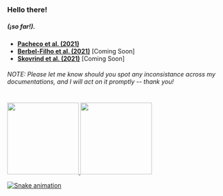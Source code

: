 
### Hello there!

##### (¡so far!).

* [**Pacheco et al. (2021)**](https://github.com/layka-pacheco/FeralPigeonGenomics)
* [**Berbel-Filho et al. (2021)**](https://github.com/layka-pacheco/KryptolebiasGenomics) [Coming Soon]
* [**Skovrind et al. (2021)**](https://github.com/layka-pacheco/PerchGenomics) [Coming Soon]

###### NOTE: Please let me know should you spot any inconsistance across my documentations, and I will act on it promptly -- thank you!

#

 <div>
  <a href="https://github.com/layka-pacheco">
  <img height="165em" src="https://github-readme-stats.vercel.app/api?username=layka-pacheco&show_icons=true&theme=dracula&include_all_commits=true&count_private=true"/>
  <img height="165em" src="https://github-readme-stats.vercel.app/api/top-langs/?username=layka-pacheco&layout=compact&langs_count=7&theme=dracula"/>
</div>

![Snake animation](https://github.com/layka-pacheco/layka-pacheco/blob/output/github-contribution-grid-snake.svg)
